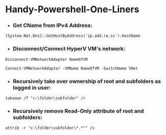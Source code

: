 # Handy-Powershell-One-Liners


* ### Get CName from IPv4 Address:
```
[System.Net.Dns]::GetHostByAddress('ip.add.re.ss').HostName
```

* ### Disconnect/Connect HyperV VM's network:
```
Disconnect-VMNetworkAdapter NameOfVM
```
```
Connect-VMNetworkAdapter -VMName NameOfVM -SwitchName VNet
```

* ### Recursively take over ownership of root and subfolders as logged in user:
```
takeown /f "c:\folder\subfolder" /r
```

* ### Recursively remove Read-Only attribute of root and subfolders:
```
attrib -r "c:\folder\subfolder\*.*"" /s
```
